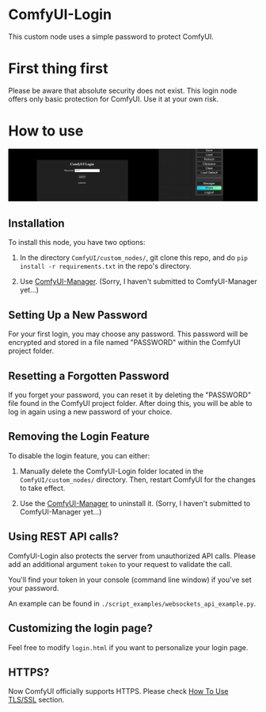 # ComfyUI-Login
This custom node uses a simple password to protect ComfyUI.

# First thing first
Please be aware that absolute security does not exist. This login node offers only basic protection for ComfyUI. Use it at your own risk.

# How to use

![Screenshot](screenshot.png)

## Installation
To install this node, you have two options:

1. In the directory `ComfyUI/custom_nodes/`, git clone this repo, and do `pip install -r requirements.txt` in the repo's directory.

2. Use [ComfyUI-Manager](https://github.com/ltdrdata/ComfyUI-Manager). (Sorry, I haven't submitted to ComfyUI-Manager yet...)

## Setting Up a New Password
For your first login, you may choose any password. This password will be encrypted and stored in a file named "PASSWORD" within the ComfyUI project folder.

## Resetting a Forgotten Password
If you forget your password, you can reset it by deleting the "PASSWORD" file found in the ComfyUI project folder. After doing this, you will be able to log in again using a new password of your choice.

## Removing the Login Feature
To disable the login feature, you can either:

1. Manually delete the ComfyUI-Login folder located in the `ComfyUI/custom_nodes/` directory. Then, restart ComfyUI for the changes to take effect.

2. Use the [ComfyUI-Manager](https://github.com/ltdrdata/ComfyUI-Manager) to uninstall it. (Sorry, I haven't submitted to ComfyUI-Manager yet...)

## Using REST API calls?

ComfyUI-Login also protects the server from unauthorized API calls. Please add an additional argument `token` to your request to validate the call.

You'll find your token in your console (command line window) if you've set your password.

An example can be found in `./script_examples/websockets_api_example.py`.

## Customizing the login page?

Feel free to modify `login.html` if you want to personalize your login page.

## HTTPS?
Now ComfyUI officially supports HTTPS. Please check [How To Use TLS/SSL](https://github.com/comfyanonymous/ComfyUI?tab=readme-ov-file#how-to-use-tlsssl) section.
